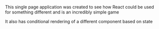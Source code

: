 This single page application was created to see how React could be used for something different and is an incredibly simple game

It also has conditional rendering of a different component based on state
